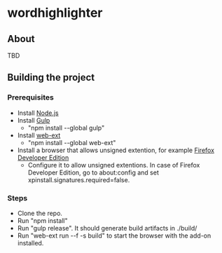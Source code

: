 # wordhighlighter

## About
TBD

## Building the project

### Prerequisites
- Install [Node.js](https://nodejs.org/)
- Install [Gulp](http://gulpjs.com/)
  - "npm install --global gulp"
- Install [web-ext](https://github.com/mozilla/web-ext)
  - "npm install --global web-ext"
- Install a browser that allows unsigned extention, for example [Firefox Developer Edition](https://www.mozilla.org/en-US/firefox/developer/)
  - Configure it to allow unsigned extentions. In case of Firefox Developer Edition, go to about:config and set xpinstall.signatures.required=false.

### Steps
- Clone the repo.
- Run "npm install"
- Run "gulp release". It should generate build artifacts in ./build/
- Run "web-ext run --f <PATH-TO-BROWSER-EXECUTABLE> -s build" to start the browser with the add-on installed.
